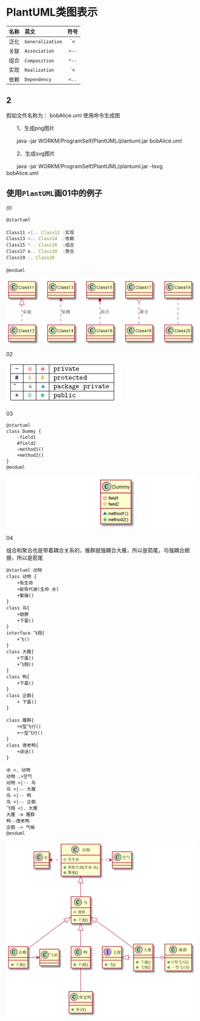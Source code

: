 # PlantUML类图表示

|  名称  | 英文               |   符号   |
| :--: | :--------------- | :----: |
|  泛化  | `Generalization` | `<|--` |
|  关联  | `Association`    | `<--`  |
|  组合  | `Composition`    | `*--`  |
|  实现  | `Realization`    | `<|..` |
|  依赖  | `Dependency`     | `<..`  |

## 2
假如文件名称为： bobAlice.uml
使用命令生成图

　　1、生成png图片

　　java -jar WORKM/ProgramSelf/PlantUML/plantuml.jar bobAlice.uml

　　2、生成svg图片

　　java -jar WORKM/ProgramSelf/PlantUML/plantuml.jar -tsvg bobAlice.uml
## 使用`PlantUML`画01中的例子

01

```js
@startuml

Class11 <|.. Class12 :实现
Class13 <.. Class14  :依赖
Class15 *.. Class16  :组合
Class17 o.. Class18  :聚合
Class19 .. Class20 

@enduml
```

![](https://raw.githubusercontent.com/JayChenFE/pic/master/design_pattern/wsd/sample01.png)

02

![](https://raw.githubusercontent.com/JayChenFE/pic/master/design_pattern/010.png)

03

```
@startuml
class Dummy {
    -field1
    #field2
    ~method1()
    +method2()
}
@enduml
```

![](https://raw.githubusercontent.com/JayChenFE/pic/master/design_pattern/009.png)

04

组合和聚合也是带着耦合关系的，雁群就强耦合大雁，所以是箭尾，鸟强耦合翅膀，所以是箭尾

```
@startuml 动物
class 动物 {
    +有生命
    +新陈代谢(生命 水)
    +繁殖()
}
class 鸟{
    +翅膀
    +下蛋()
}
interface 飞翔{
    +飞()
}
class 大雁{
    +下蛋()
    +飞翔()
}
class 鸭{
    +下蛋()
}
class 企鹅{
    + 下蛋()
}

class 雁群{
    +V型飞行()
    +一型飞行()
}
class 唐老鸭{
    +讲话()
}

水 <. 动物
动物 .>空气
动物 <|-- 鸟
鸟 <|-- 大雁
鸟 <|-- 鸭
鸟 <|-- 企鹅
飞翔 <|. 大雁
大雁 -o 雁群
鸭--唐老鸭
企鹅 -> 气候 
@enduml
```

![](https://raw.githubusercontent.com/JayChenFE/pic/master/design_pattern/011.png)